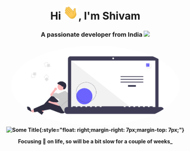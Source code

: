 
<h1 align="center">Hi <img src="https://raw.githubusercontent.com/ABSphreak/ABSphreak/master/gifs/Hi.gif" width="40px" />, I'm Shivam</h1>
<h3 align="center">A passionate developer from India <img src="https://media.giphy.com/media/z5i7CdtKqVotB9mz7h/giphy.gif" width="30"> </h3>

<!-- <p align="left"> <img src="https://komarev.com/ghpvc/?username=gargakshit" alt="gargakshit" /> </p> -->
<h4 align="center">

<a href="url"><img src="https://github.com/ShivamChoudhary17/ShivamChoudhary17/blob/main/git_img.png"  width="90%" style="border-radius:50%"></a>
![Some Title]("https://github.com/ShivamChoudhary17/ShivamChoudhary17/blob/main/git_img.png"){:style="float: right;margin-right: 7px;margin-top: 7px;"} 
 
  Focusing 🎯 on life, so will be a bit slow for a couple of weeks_
</h4>

